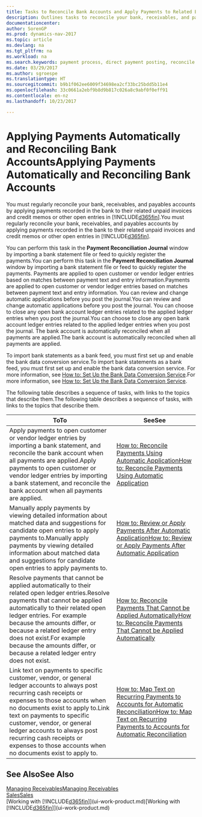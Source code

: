 ```yaml
---
title: Tasks to Reconcile Bank Accounts and Apply Payments to Related Entries
description: Outlines tasks to reconcile your bank, receivables, and payables accounts, post cash receipts or expenses, and apply payments automatically.
documentationcenter: 
author: SorenGP
ms.prod: dynamics-nav-2017
ms.topic: article
ms.devlang: na
ms.tgt_pltfrm: na
ms.workload: na
ms.search.keywords: payment process, direct payment posting, reconcile payment, expenses, cash receipts
ms.date: 03/29/2017
ms.author: sgroespe
ms.translationtype: HT
ms.sourcegitcommit: b9b1f062ee6009f34698ea2cf33bc25bdd5b11e4
ms.openlocfilehash: 33c0661a2ebf9b8d9b817c026a8c9abf0f0eff91
ms.contentlocale: en-nz
ms.lasthandoff: 10/23/2017

---
```

# <a name="applying-payments-automatically-and-reconciling-bank-accounts"></a><span data-ttu-id="72863-103">Applying Payments Automatically and Reconciling Bank Accounts</span><span class="sxs-lookup"><span data-stu-id="72863-103">Applying Payments Automatically and Reconciling Bank Accounts</span></span>
<span data-ttu-id="72863-104">You must regularly reconcile your bank, receivables, and payables accounts by applying payments recorded in the bank to their related unpaid invoices and credit memos or other open entries in [!INCLUDE[d365fin](includes/d365fin_long_md.md)].</span><span class="sxs-lookup"><span data-stu-id="72863-104">You must regularly reconcile your bank, receivables, and payables accounts by applying payments recorded in the bank to their related unpaid invoices and credit memos or other open entries in [!INCLUDE[d365fin](includes/d365fin_long_md.md)].</span></span>  

<span data-ttu-id="72863-105">You can perform this task in the **Payment Reconciliation Journal** window by importing a bank statement file or feed to quickly register the payments.</span><span class="sxs-lookup"><span data-stu-id="72863-105">You can perform this task in the **Payment Reconciliation Journal** window by importing a bank statement file or feed to quickly register the payments.</span></span> <span data-ttu-id="72863-106">Payments are applied to open customer or vendor ledger entries based on matches between payment text and entry information.</span><span class="sxs-lookup"><span data-stu-id="72863-106">Payments are applied to open customer or vendor ledger entries based on matches between payment text and entry information.</span></span> <span data-ttu-id="72863-107">You can review and change automatic applications before you post the journal.</span><span class="sxs-lookup"><span data-stu-id="72863-107">You can review and change automatic applications before you post the journal.</span></span> <span data-ttu-id="72863-108">You can choose to close any open bank account ledger entries related to the applied ledger entries when you post the journal.</span><span class="sxs-lookup"><span data-stu-id="72863-108">You can choose to close any open bank account ledger entries related to the applied ledger entries when you post the journal.</span></span> <span data-ttu-id="72863-109">The bank account is automatically reconciled when all payments are applied.</span><span class="sxs-lookup"><span data-stu-id="72863-109">The bank account is automatically reconciled when all payments are applied.</span></span>  

<span data-ttu-id="72863-110">To import bank statements as a bank feed, you must first set up and enable the bank data conversion service.</span><span class="sxs-lookup"><span data-stu-id="72863-110">To import bank statements as a bank feed, you must first set up and enable the bank data conversion service.</span></span> <span data-ttu-id="72863-111">For more information, see [How to: Set Up the Bank Data Conversion Service](bank-how-setup-bank-data-conversion-service.md).</span><span class="sxs-lookup"><span data-stu-id="72863-111">For more information, see [How to: Set Up the Bank Data Conversion Service](bank-how-setup-bank-data-conversion-service.md).</span></span>  

<span data-ttu-id="72863-112">The following table describes a sequence of tasks, with links to the topics that describe them.</span><span class="sxs-lookup"><span data-stu-id="72863-112">The following table describes a sequence of tasks, with links to the topics that describe them.</span></span>  

| <span data-ttu-id="72863-113">To</span><span class="sxs-lookup"><span data-stu-id="72863-113">To</span></span> | <span data-ttu-id="72863-114">See</span><span class="sxs-lookup"><span data-stu-id="72863-114">See</span></span> |
| --- | --- |
| <span data-ttu-id="72863-115">Apply payments to open customer or vendor ledger entries by importing a bank statement, and reconcile the bank account when all payments are applied.</span><span class="sxs-lookup"><span data-stu-id="72863-115">Apply payments to open customer or vendor ledger entries by importing a bank statement, and reconcile the bank account when all payments are applied.</span></span> |[<span data-ttu-id="72863-116">How to: Reconcile Payments Using Automatic Application</span><span class="sxs-lookup"><span data-stu-id="72863-116">How to: Reconcile Payments Using Automatic Application</span></span>](receivables-how-reconcile-payments-auto-application.md) |
| <span data-ttu-id="72863-117">Manually apply payments by viewing detailed information about matched data and suggestions for candidate open entries to apply payments to.</span><span class="sxs-lookup"><span data-stu-id="72863-117">Manually apply payments by viewing detailed information about matched data and suggestions for candidate open entries to apply payments to.</span></span> |[<span data-ttu-id="72863-118">How to: Review or Apply Payments After Automatic Application</span><span class="sxs-lookup"><span data-stu-id="72863-118">How to: Review or Apply Payments After Automatic Application</span></span>](receivables-how-review-apply-payments-auto-application.md) |
| <span data-ttu-id="72863-119">Resolve payments that cannot be applied automatically to their related open ledger entries.</span><span class="sxs-lookup"><span data-stu-id="72863-119">Resolve payments that cannot be applied automatically to their related open ledger entries.</span></span> <span data-ttu-id="72863-120">For example because the amounts differ, or because a related ledger entry does not exist.</span><span class="sxs-lookup"><span data-stu-id="72863-120">For example because the amounts differ, or because a related ledger entry does not exist.</span></span> |[<span data-ttu-id="72863-121">How to: Reconcile Payments That Cannot be Applied Automatically</span><span class="sxs-lookup"><span data-stu-id="72863-121">How to: Reconcile Payments That Cannot be Applied Automatically</span></span>](receivables-how-reconcile-payments-cannot-apply-auto.md) |
| <span data-ttu-id="72863-122">Link text on payments to specific customer, vendor, or general ledger accounts to always post recurring cash receipts or expenses to those accounts when no documents exist to apply to.</span><span class="sxs-lookup"><span data-stu-id="72863-122">Link text on payments to specific customer, vendor, or general ledger accounts to always post recurring cash receipts or expenses to those accounts when no documents exist to apply to.</span></span> |[<span data-ttu-id="72863-123">How to: Map Text on Recurring Payments to Accounts for Automatic Reconciliation</span><span class="sxs-lookup"><span data-stu-id="72863-123">How to: Map Text on Recurring Payments to Accounts for Automatic Reconciliation</span></span>](receivables-how-map-text-recurring-payments-accounts-auto-reconcilliation.md) |

## <a name="see-also"></a><span data-ttu-id="72863-124">See Also</span><span class="sxs-lookup"><span data-stu-id="72863-124">See Also</span></span>
[<span data-ttu-id="72863-125">Managing Receivables</span><span class="sxs-lookup"><span data-stu-id="72863-125">Managing Receivables</span></span>](receivables-manage-receivables.md)  
[<span data-ttu-id="72863-126">Sales</span><span class="sxs-lookup"><span data-stu-id="72863-126">Sales</span></span>](sales-manage-sales.md)  
<span data-ttu-id="72863-127">[Working with [!INCLUDE[d365fin](includes/d365fin_md.md)]](ui-work-product.md)</span><span class="sxs-lookup"><span data-stu-id="72863-127">[Working with [!INCLUDE[d365fin](includes/d365fin_md.md)]](ui-work-product.md)</span></span>

